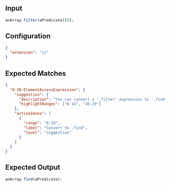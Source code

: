 
## Input
```javascript input
anArray.filter(aPredicate)[0];
```

## Configuration
```json configuration
{
  "extension": "js"
}
```

## Expected Matches
```json expected matches
{
  "0-29-ElementAccessExpression": {
    "suggestion": {
      "description": "You can convert a '.filter' expression to '.find'.",
      "highlightRanges": ["8-14", "26-29"]
    },
    "actionZones": [
      {
        "range": "0-29",
        "label": "Convert to .find",
        "level": "suggestion"
      }
    ]
  }
}
```

## Expected Output
```javascript expected output
anArray.find(aPredicate);
```
